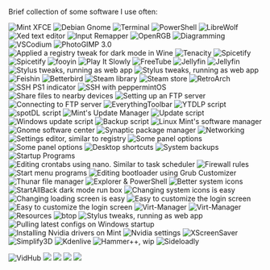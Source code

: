 Brief collection of some software I use often:

![](https://github.com/Sod-ers/Misc/blob/main/Screenshots/MT3-Desktop.webp "Mint XFCE")
![](https://github.com/Sod-ers/Misc/blob/main/Screenshots/Debian-Desktop.webp "Debian Gnome")
![](https://github.com/Sod-ers/Misc/blob/main/Screenshots/Terminal-MT1.webp "Terminal")
![](https://github.com/Sod-ers/Misc/blob/main/Screenshots/Windows-PowerShell.webp "PowerShell")
![](https://github.com/Sod-ers/Misc/blob/main/Screenshots/LibreWolf.webp "LibreWolf")
![](https://github.com/Sod-ers/Misc/blob/main/Screenshots/Xed.webp "Xed text editor")
![](https://github.com/Sod-ers/Misc/blob/main/Screenshots/input-remapper.webp "Input Remapper")
![](https://github.com/Sod-ers/Misc/blob/main/Screenshots/OpenRGB.webp "OpenRGB")
![](https://github.com/Sod-ers/Misc/blob/main/Screenshots/Dia.webp "Diagramming")
![](https://github.com/Sod-ers/Misc/blob/main/Screenshots/VSCodium.webp "VSCodium")
![](https://github.com/Sod-ers/Misc/blob/main/Screenshots/Gimp.webp "PhotoGIMP 3.0")
![](https://github.com/Sod-ers/Misc/blob/main/Screenshots/MP3Tag.webp "Applied a registry tweak for dark mode in Wine")
![](https://github.com/Sod-ers/Misc/blob/main/Screenshots/Tenacity.webp "Tenacity")
![](https://github.com/Sod-ers/Misc/blob/main/Screenshots/Spotify-1.webp "Spicetify")
![](https://github.com/Sod-ers/Misc/blob/main/Screenshots/Spotify-2.webp "Spicetify")
![](https://github.com/Sod-ers/Misc/blob/main/Screenshots/fooyin.webp "fooyin")
![](https://github.com/Sod-ers/Misc/blob/main/Screenshots/Play-It-Slowly.webp "Play It Slowly")
![](https://github.com/Sod-ers/Misc/blob/main/Screenshots/FreeTube.webp "FreeTube")
![](https://github.com/Sod-ers/Misc/blob/main/Screenshots/Jellyfin-1.webp "Jellyfin")
![](https://github.com/Sod-ers/Misc/blob/main/Screenshots/Jellyfin-2.webp "Jellyfin")
![](https://github.com/Sod-ers/Misc/blob/main/Screenshots/Twitch-1.webp "Stylus tweaks, running as web app")
![](https://github.com/Sod-ers/Misc/blob/main/Screenshots/Twitch-2.webp "Stylus tweaks, running as web app")
![](https://github.com/Sod-ers/Misc/blob/main/Screenshots/Feishin.webp "Feishin")
![](https://github.com/Sod-ers/Misc/blob/main/Screenshots/Better-Bird.webp "Betterbird")
![](https://github.com/Sod-ers/Misc/blob/main/Screenshots/Steam-Library.webp "Steam library")
![](https://github.com/Sod-ers/Misc/blob/main/Screenshots/Steam-Store.webp "Steam store")
![](https://github.com/Sod-ers/Misc/blob/main/Screenshots/RetroArch.webp "RetroArch")
![](https://github.com/Sod-ers/Misc/blob/main/Screenshots/SSH-PS1.webp "SSH PS1 indicator")
![](https://github.com/Sod-ers/Misc/blob/main/Screenshots/SSH-PM.webp "SSH with peppermintOS")
![](https://github.com/Sod-ers/Misc/blob/main/Screenshots/LocalSend.webp "Share files to nearby devices")
![](https://github.com/Sod-ers/Misc/blob/main/Screenshots/Usermode-FTP.webp "Setting up an FTP server")
![](https://github.com/Sod-ers/Misc/blob/main/Screenshots/Filezilla.webp "Connecting to FTP server")
![](https://github.com/Sod-ers/Misc/blob/main/Screenshots/EverythingToolbar.webp "EverythingToolbar")
![](https://github.com/Sod-ers/Misc/blob/main/Screenshots/YTDLP.webp "YTDLP script")
![](https://github.com/Sod-ers/Misc/blob/main/Screenshots/spotDL.webp "spotDL script")
![](https://github.com/Sod-ers/Misc/blob/main/Screenshots/Mint-Update-Manager.webp "Mint's Update Manager")
![](https://github.com/Sod-ers/Misc/blob/main/Screenshots/Update-1.webp "Update script")
![](https://github.com/Sod-ers/Misc/blob/main/Screenshots/Windows-Update-Script.webp "Windows update script")
![](https://github.com/Sod-ers/Misc/blob/main/Screenshots/Backup.webp "Backup script")
![](https://github.com/Sod-ers/Misc/raw/main/Screenshots/Software-Manager.webp "Linux Mint's software manager")
![](https://github.com/Sod-ers/Misc/blob/main/Screenshots/Gnome-Software-Center.webp "Gnome software center")
![](https://github.com/Sod-ers/Misc/blob/main/Screenshots/Synaptic-Package-Manager.webp "Synaptic package manager")
![](https://github.com/Sod-ers/Misc/blob/main/Screenshots/Network.webp "Networking")
![](https://github.com/Sod-ers/Misc/blob/main/Screenshots/Settings-Editor.webp "Settings editor, similar to registry")
![](https://github.com/Sod-ers/Misc/blob/main/Screenshots/Panel-1.webp "Some panel options")
![](https://github.com/Sod-ers/Misc/blob/main/Screenshots/Panel-2.webp "Some panel options")
![](https://github.com/Sod-ers/Misc/blob/main/Screenshots/Desktop-Shortcuts.webp "Desktop shortcuts")
![](https://github.com/Sod-ers/Misc/blob/main/Screenshots/Timeshift.webp "System backups")
![](https://github.com/Sod-ers/Misc/blob/main/Screenshots/Startup-Programs.webp "Startup Programs")
![](https://github.com/Sod-ers/Misc/blob/main/Screenshots/Crontabs-Nano.webp "Editing crontabs using nano. Similar to task scheduler")
![](https://github.com/Sod-ers/Misc/blob/main/Screenshots/Firewall.webp "Firewall rules")
![](https://github.com/Sod-ers/Misc/blob/main/Screenshots/Whisker-Menu.webp "Start menu programs")
![](https://github.com/Sod-ers/Misc/blob/main/Screenshots/Grub-Customizer.webp "Editing bootloader using Grub Customizer")
![](https://github.com/Sod-ers/Misc/blob/main/Screenshots/Thunar.webp "Thunar file manager")
![](https://github.com/Sod-ers/Misc/blob/main/Screenshots/PowerShell-Explorer.webp "Explorer & PowerShell")
![](https://github.com/Sod-ers/Misc/blob/main/Screenshots/Modern-Windows-Icons.webp "Better system icons")
![](https://github.com/Sod-ers/Misc/blob/main/Screenshots/StartAllBack-Run-Box-Tweaks.webp "StartAllBack dark mode run box")
![](https://github.com/Sod-ers/Misc/blob/main/Screenshots/Airpods.webp "Changing system icons is easy")
![](https://github.com/Sod-ers/Misc/blob/main/Screenshots/Mint-Load.webp "Changing loading screen is easy")
![](https://github.com/Sod-ers/Misc/blob/main/Screenshots/Mint-Login.webp "Easy to customize the login screen")
![](https://github.com/Sod-ers/Misc/blob/main/Screenshots/Debian-Login.webp "Easy to customize the login screen")
![](https://github.com/Sod-ers/Misc/blob/main/Screenshots/Virt-Manager-1.webp "Virt-Manager")
![](https://github.com/Sod-ers/Misc/blob/main/Screenshots/Virt-Manager-2.webp "Virt-Manager")
![](https://github.com/Sod-ers/Misc/blob/main/Screenshots/Resources.webp "Resources")
![](https://github.com/Sod-ers/Misc/blob/main/Screenshots/btop.webp "btop")
![](https://github.com/Sod-ers/Misc/blob/main/Screenshots/GitHub.webp "Stylus tweaks, running as web app")
![](https://github.com/Sod-ers/Misc/blob/main/Screenshots/git-pull-Script.webp "Pulling latest configs on Windows startup")
![](https://github.com/Sod-ers/Misc/blob/main/Screenshots/Nvidia-Drivers.webp "Installing Nvidia drivers on Mint")
![](https://github.com/Sod-ers/Misc/blob/main/Screenshots/Nvidia-Settings.webp "Nvidia settings")
![](https://github.com/Sod-ers/Misc/blob/main/Screenshots/XScreenSaver.webp "XScreenSaver")
![](https://github.com/Sod-ers/Misc/blob/main/Screenshots/Simplify3D.webp "Simplify3D")
![](https://github.com/Sod-ers/Misc/blob/main/Screenshots/Kdenlive.webp "Kdenlive")
![](https://github.com/Sod-ers/Misc/blob/main/Screenshots/Hammer%2B%2B.webp "Hammer++, wip")
![](https://github.com/Sod-ers/Misc/blob/main/Screenshots/Sideloadly.webp "Sideloadly")

![](https://github.com/Sod-ers/Misc/blob/main/Screenshots/VidHub-2.webp "VidHub")
![](https://github.com/Sod-ers/Misc/blob/main/Screenshots/Watch-1.webp)
![](https://github.com/Sod-ers/Misc/blob/main/Screenshots/Watch-2.webp)
![](https://github.com/Sod-ers/Misc/blob/main/Screenshots/Watch-3.webp)
![](https://github.com/Sod-ers/Misc/blob/main/Screenshots/Watch-4.webp)
